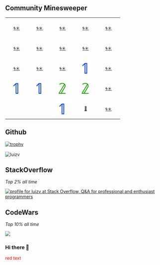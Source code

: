 ## Community Minesweeper
<div align="center">
  
<!-- BEGIN MINESWEEP BOARD -->
<table border="0"><tbody><tr><td align="center" width=60 height=60><a href="https://minesweep-nine.vercel.app/reveal/0/0">🌀</a><a href="https://minesweep-nine.vercel.app/flag/0/0?state=set">＊</a></td><td align="center" width=60 height=60><a href="https://minesweep-nine.vercel.app/reveal/0/1">🌀</a><a href="https://minesweep-nine.vercel.app/flag/0/1?state=set">＊</a></td><td align="center" width=60 height=60><a href="https://minesweep-nine.vercel.app/reveal/0/2">🌀</a><a href="https://minesweep-nine.vercel.app/flag/0/2?state=set">＊</a></td><td align="center" width=60 height=60><a href="https://minesweep-nine.vercel.app/reveal/0/3">🌀</a><a href="https://minesweep-nine.vercel.app/flag/0/3?state=set">＊</a></td><td align="center" width=60 height=60><a href="https://minesweep-nine.vercel.app/reveal/0/4">🌀</a><a href="https://minesweep-nine.vercel.app/flag/0/4?state=set">＊</a></td></tr><tr><td align="center" width=60 height=60><a href="https://minesweep-nine.vercel.app/reveal/1/0">🌀</a><a href="https://minesweep-nine.vercel.app/flag/1/0?state=set">＊</a></td><td align="center" width=60 height=60><a href="https://minesweep-nine.vercel.app/reveal/1/1">🌀</a><a href="https://minesweep-nine.vercel.app/flag/1/1?state=set">＊</a></td><td align="center" width=60 height=60><a href="https://minesweep-nine.vercel.app/reveal/1/2">🌀</a><a href="https://minesweep-nine.vercel.app/flag/1/2?state=set">＊</a></td><td align="center" width=60 height=60><a href="https://minesweep-nine.vercel.app/reveal/1/3">🌀</a><a href="https://minesweep-nine.vercel.app/flag/1/3?state=set">＊</a></td><td align="center" width=60 height=60><a href="https://minesweep-nine.vercel.app/reveal/1/4">🌀</a><a href="https://minesweep-nine.vercel.app/flag/1/4?state=set">＊</a></td></tr><tr><td align="center" width=60 height=60><a href="https://minesweep-nine.vercel.app/reveal/2/0">🌀</a><a href="https://minesweep-nine.vercel.app/flag/2/0?state=set">＊</a></td><td align="center" width=60 height=60><a href="https://minesweep-nine.vercel.app/reveal/2/1">🌀</a><a href="https://minesweep-nine.vercel.app/flag/2/1?state=set">＊</a></td><td align="center" width=60 height=60><a href="https://minesweep-nine.vercel.app/reveal/2/2">🌀</a><a href="https://minesweep-nine.vercel.app/flag/2/2?state=set">＊</a></td><td align="center" width=60 height=60><img src="./assets/number_1.png" align="center" alt="1"></td><td align="center" width=60 height=60><a href="https://minesweep-nine.vercel.app/reveal/2/4">🌀</a><a href="https://minesweep-nine.vercel.app/flag/2/4?state=set">＊</a></td></tr><tr><td align="center" width=60 height=60><img src="./assets/number_1.png" align="center" alt="1"></td><td align="center" width=60 height=60><img src="./assets/number_1.png" align="center" alt="1"></td><td align="center" width=60 height=60><img src="./assets/number_2.png" align="center" alt="2"></td><td align="center" width=60 height=60><img src="./assets/number_2.png" align="center" alt="2"></td><td align="center" width=60 height=60><a href="https://minesweep-nine.vercel.app/reveal/3/4">🌀</a><a href="https://minesweep-nine.vercel.app/flag/3/4?state=set">＊</a></td></tr><tr><td align="center" width=60 height=60> </td><td align="center" width=60 height=60> </td><td align="center" width=60 height=60><img src="./assets/number_1.png" align="center" alt="1"></td><td align="center" width=60 height=60><a href="https://minesweep-nine.vercel.app/flag/4/3?state=unset">🚩</a></td><td align="center" width=60 height=60><a href="https://minesweep-nine.vercel.app/reveal/4/4">🌀</a><a href="https://minesweep-nine.vercel.app/flag/4/4?state=set">＊</a></td></tr></tbody></table>
<!-- END MINESWEEP BOARD -->

</div>

## Github
<!-- Only commenting out because it's cool, despite it didn't reflect my top languages and true stats becuz only consider public repos. 
[![Luiz's github stats](https://github-readme-stats.vercel.app/api?username=luizv&show_icons=true)](https://github.com/luizv)   [![Top Langs](https://github-readme-stats.vercel.app/api/top-langs/?username=luizv&layout=compact)](https://github.com/luizv)
 -->
[![trophy](https://github-profile-trophy.vercel.app/?username=luizv&rank=SECRET,SSS,SS,S,AAA,AA,A,B)](https://github.com/ryo-ma/github-profile-trophy)



<p><img align="center" src="https://github-readme-streak-stats.herokuapp.com/?user=luizv&" alt="luizv" /></p>

<!-- <p>&nbsp;<img align="center" src="https://github-readme-stats.vercel.app/api?username=luizv&show_icons=true&locale=en" alt="luizv" /></p> -->
<!-- ![Metrics](https://metrics.lecoq.io/luizv?template=classic&base.header=0&gists=1&lines=1&config.timezone=America%2FToronto) -->
<!-- https://myreadme.vercel.app/api/embed/luizv?panels=userstatistics,toprepositories,toplanguages,commitgraph -->

## StackOverflow
<i>Top 2% all time</i>

<a href="https://stackoverflow.com/users/6704959/luizv"><img src="https://stackoverflow.com/users/flair/6704959.png" width="208" height="58" alt="profile for luizv at Stack Overflow, Q&amp;A for professional and enthusiast programmers" title="profile for luizv at Stack Overflow, Q&amp;A for professional and enthusiast programmers"></a>

<!-- [![Luizv StackOverflow](https://stackoverflow-badge.herokuapp.com/api/StackOverflowBadge/6704959)](https://stackoverflow.com/users/6704959/luizv) -->

## CodeWars
<i>Top 10% all time</i>

<a href="https://www.codewars.com/users/luizv/stats"><img src="https://www.codewars.com/users/luizv/badges/large"></a>


### Hi there 👋

<!--
**luizv/luizv** is a ✨ _special_ ✨ repository because its `README.md` (this file) appears on your GitHub profile.

Here are some ideas to get you started:

- 🔭 I’m currently working on 
- 🌱 I’m currently learning ...
- 👯 I’m looking to collaborate on ...
- 🤔 I’m looking for help with ...
- 💬 Ask me about ...
- 📫 How to reach me: ...
- 😄 Pronouns: ...
- ⚡ Fun fact: ...
-->

<span style="color:red">red text</span>
